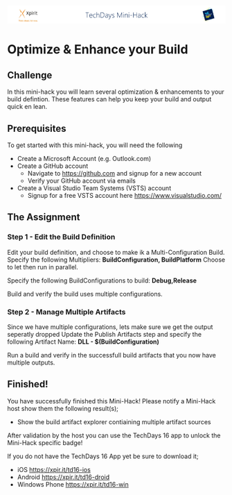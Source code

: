 ![Xpirit TechDays MiniHack Banner](../HackBanner-s.png)
# Optimize & Enhance your Build #

## Challenge ##
In this mini-hack you will learn several optimization & enhancements to your build defintion. These features can help you keep your build and output quick en lean.

## Prerequisites ##
To get started with this mini-hack, you will need the following 

- Create a Microsoft Account (e.g. Outlook.com)
- Create a GitHub account
    - Navigate to https://github.com and signup for a new account
    - Verify your GitHub account via emails
- Create a Visual Studio Team Systems (VSTS) account
    - Signup for a free VSTS account here https://www.visualstudio.com/

## The Assignment ##

### Step 1 - Edit the Build Definition ###

Edit your build definition, and choose to make ik a Multi-Configuration Build.
Specify the following Multipliers: **BuildConfiguration, BuildPlatform**
Choose to let then run in parallel.

Specify the following BuildConfigurations to build: **Debug,Release**

Build and verify the build uses multiple configurations.

### Step 2 - Manage Multiple Artifacts ###

Since we have multiple configurations, lets make sure we get the output seperatly dropped
Update the Publish Artifacts step and specify the following Artifact Name: **DLL - $(BuildConfiguration)** 

Run a build and verify in the successfull build artifacts that you now have multiple outputs.

## Finished! ##
You have successfully finished this Mini-Hack! Please notify a Mini-Hack host show them the following result(s);

- Show the build artifact explorer contiaining multiple artifact sources

After validation by the host you can use the TechDays 16 app to unlock the Mini-Hack specific badge!

If you do not have the TechDays 16 App yet be sure to download it;
- iOS <https://xpir.it/td16-ios>
- Android <https://xpir.it/td16-droid>
- Windows Phone <https://xpir.it/td16-win>